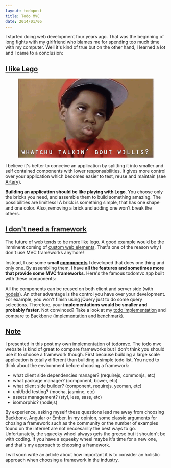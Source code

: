 ```yaml
---
layout: todopost
title: Todo MVC
date: 2014/01/05
---
```


I started doing web development four years ago. That was the beginning of long fights with my girlfriend who blames me for spending too much time with my computer. Well it's kind of true but on the other hand, I learned a lot and I came to a conclusion: 

## <a class="post-section" href="#ilikelego">I like Lego</a>

<figure class="txtcenter">
  <img src="/images/whaat.gif" alt="whatchu talkin' bout willis?" />
</figure>

I believe it's better to conceive an application by splitting it into smaller and self contained components with lower responsabilities. It gives more control over your application which becomes easier to test, reuse and maintain (see [Artery](http://github.com/bredele/artery)).

**Building an application should be like playing with Lego**. You choose only the bricks you need, and assemble them to build something amazing. The possibilities are limitless! A brick is something simple, that has one shape and one color. Also, removing a brick and adding one won't break the others.



## <a class="post-section" href="#noframework">I don't need a framework</a>

The future of web tends to be more like lego. A good example would be the imminent coming of [custom web elements](http://www.html5rocks.com/en/tutorials/webcomponents/customelements/). That's one of the reason why I don't use MVC frameworks anymore!

<p class="todo-container">
  Instead, I use some <strong>small <a href="http://github.com/bredele">components</a></strong> I developed that does one thing and only one. By assembling them, I have <strong>all the features and sometimes more that provide some MVC frameworks</strong>. Here's the famous todomvc app built with these components:
</p>

All the components can be reused on both client and server side (with [nodejs](http://nodejs.org/)). An other advantage is the control you have over your development. For example, you won't finish using jQuery just to do some query selections. Therefore, your **implementations would be smaller and probably faster**. Not convinced? Take a look at my [todo implementation](https://raw.github.com/bredele/todo/master/index.js) and 
compare to Backbone ([implementation](https://github.com/tastejs/todomvc/tree/gh-pages/architecture-examples/backbone/js) and [benchmark](http://swannodette.github.io/todomvc/architecture-examples/backbone/index.html)).

## <a class="post-section" href="#note">Note</a>

I presented in this post my own implementation of [todomvc](http://todomvc.com/). The todo mvc website is kind of great to compare frameworks but I don't think you should use it to choose a framework though. First because building a large scale application is totally different than building a simple todo list. You need to think about the environment before choosing a framework:
  - what client side dependencies manager? (requirejs, commonjs, etc)
  - what package manager? (component, bower, etc)
  - what client side builder? (component, requirejs, yeoman, etc)
  - unit/bdd testing? (mocha, jasmine, etc)
  - assets management? (styl, less, sass, etc)
  - isomorphic? (nodejs)

By experience, asking myself these questions lead me away from choosing Backbone, Angular or Ember. In my opinion, some classic arguments for chosing a framework such as the community or the number of examples found on the internet are not neccesarilly the best ways to go. Unfortunately, the squeeky wheel always gets the greese but it shouldn't be with coding. If you have a squeeky wheel maybe it's time for a new one, and that's my approach to choosing a framework.

I will soon write an article about how important it is to consider an holistic approach when choosing a framework in the industry.

